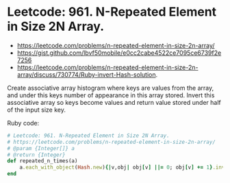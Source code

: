 # Leetcode: 961. N-Repeated Element in Size 2N Array.

- https://leetcode.com/problems/n-repeated-element-in-size-2n-array/
- https://gist.github.com/lbvf50mobile/e0cc2cabe4522ce7095ce6739f2e7256
- https://leetcode.com/problems/n-repeated-element-in-size-2n-array/discuss/730774/Ruby-invert-Hash-solution.

Create associative array histogram where keys are values from the array, and under this keys number of appearance in this array stored. Invert this associative array so keys become values and return value stored under half of the input size key.

Ruby code:
```Ruby
# Leetcode: 961. N-Repeated Element in Size 2N Array.
# https://leetcode.com/problems/n-repeated-element-in-size-2n-array/
# @param {Integer[]} a
# @return {Integer}
def repeated_n_times(a)
    a.each_with_object(Hash.new){|v,obj| obj[v] ||= 0; obj[v] += 1}.invert[a.size/2]
end
```
